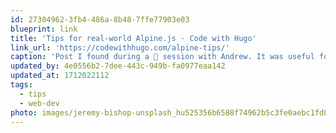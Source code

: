 ```yaml
---
id: 27304962-3fb4-486a-8b48-7ffe77903e03
blueprint: link
title: 'Tips for real-world Alpine.js · Code with Hugo'
link_url: 'https://codewithhugo.com/alpine-tips/'
caption: 'Post I found during a 🍐 session with Andrew. It was useful for us to see a dump of the data.'
updated_by: 4e0556b2-7dee-443c-949b-fa0977eaa142
updated_at: 1712022112
tags:
  - tips
  - web-dev
photo: images/jeremy-bishop-unsplash_hu525356b6588f74962b5c3fe0aebc1fd8_1806518_1200x0_resize_q60_box.jpg
---
```

